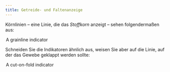 ```yaml
---
title: Getreide- und Faltenanzeige
---
```


Körnlinien – eine Linie, die das _Stoffkorn_ anzeigt – sehen folgendermaßen aus:

<Legend part="grainline">

A grainline indicator

</Legend>

Schneiden Sie die Indikatoren ähnlich aus, weisen Sie aber auf die Linie, auf der das Gewebe geklappt werden sollte:

<Legend part="cutonfold">

A cut-on-fold indicator

</Legend>
